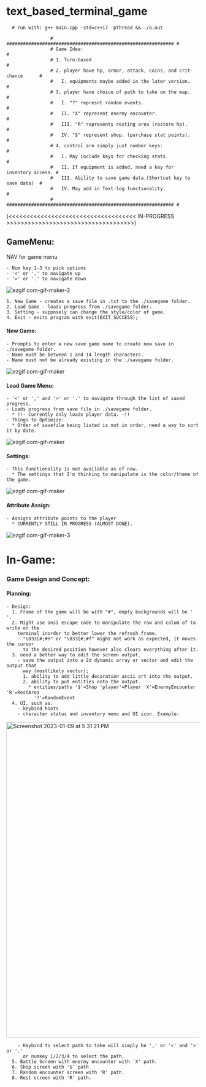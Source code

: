 # text_based_terminal_game

      # run with: g++ main.cpp -std=c++17 -pthread && ./a.out

                    # ############################################################# #
                    # Game Idea:                                                    #
                    # 1. Turn-based                                                 #
                    # 2. player have hp, armor, attack, coins, and crit-chance      #
                    #   I. equipments maybe added in the later version.             #
                    # 3. player have choice of path to take on the map.             #
                    #   I. "?" represnt random events.                              #
                    #   II. "X" represent enermy encounter.                         #
                    #   III. "R" represents resting area (restore hp).              #
                    #   IV. "$" represent shop. (purchase stat points).             #
                    # 4. control are simply just number keys:                       #
                    #   I. May include keys for checking stats.                     #
                    #   II. If equipment is added, need a key for inventory access. #
                    #   III. Ability to save game data.(Shortcut key to save data)  #
                    #   IV. May add in Text-log functionality.                      #
                    # ############################################################# #

(<<<<<<<<<<<<<<<<<<<<<<<<<<<<<<<<<<<< IN-PROGRESS >>>>>>>>>>>>>>>>>>>>>>>>>>>>>>>>>>>>) 

## GameMenu:
  NAV for game menu

    - Num key 1-3 to pick options
    - '<' or ',' to navigate up
    - '>' or '.' to navigate down
![ezgif com-gif-maker-2](https://user-images.githubusercontent.com/95335912/212165285-c81e1d45-f849-44f1-839b-9bcec65a011d.gif)
 
    1. New Game - creates a save file in .txt to the ./savegame folder.
    2. Load Game - loads progress from ./savegame folder.
    3. Setting - supposely can change the style/color of game.
    4. Exit - exits program with exit(EXIT_SUCCESS);
#### New Game:
    - Prompts to enter a new save game name to create new save in ./savegame folder.
    - Name must be between 1 and 14 length characters.
    - Name must not be already existing in the ./savegame folder.
![ezgif com-gif-maker](https://user-images.githubusercontent.com/95335912/212164278-edef7502-6bbd-4960-aad5-6275f26721a6.gif)


#### Load Game Menu:
    - '<' or ',' and '>' or '.' to navigate through the list of saved progress.
    - Loads progress from save file in ./savegame folder.
      * !!- Currently only loads player data. -!!
    - Things to Optimize:
      * Order of savefile being listed is not in order, need a way to sort it by date.
![ezgif com-gif-maker](https://user-images.githubusercontent.com/95335912/211419640-01d30881-b90a-49f6-b1a7-c2670d0ee67b.gif)

#### Settings:
    - This functionality is not available as of now.
      * The settings that I'm thinking to manipulate is the color/theme of the game.
![ezgif com-gif-maker](https://user-images.githubusercontent.com/95335912/211701350-35acec43-d8dd-4dd1-bb21-65e0048ce80b.gif)

#### Attribute Assign:
    - Assigns attribute points to the player
      * CURRENTLY STILL IN PROGRESS (ALMOST DONE).
![ezgif com-gif-maker-3](https://user-images.githubusercontent.com/95335912/212165659-80c06c4a-ec1f-4866-af80-355dc3ce493c.gif)




# In-Game:
### Game Design and Concept:
  #### Planning:
    - Design:
      1. Frame of the game will be with "#", empty backgrounds will be ' '.
      2. Might use ansi escape code to manipulate the row and colum of to write on the
        terminal inorder to better lower the refresh frame.
        - "\033[#;#H" or "\033[#;#f" might not work as expected, it moves the cursor 
          to the desired position however also clears everything after it.
      3. need a better way to edit the screen output.
        - save the output into a 2d dynamic array or vector and edit the output that 
          way (mostlikely vector);
          1. ability to add little decoration ascii art into the output.
          2. ability to put entities onto the output.
            * entities/paths '$'=Shop 'player'=Player 'X'=EnermyEncounter 'R'=RestArea
              '?'=RandomEvent
      4. UI, such as:
        - keybind hints
        - character status and inventory menu and UI icon. Example:
<img width="823" alt="Screenshot 2023-01-09 at 5 31 21 PM" src="https://user-images.githubusercontent.com/95335912/211441598-4d4b96d1-28b1-4c5a-bd24-9e7bf951ea4d.png">

        - Keybind to select path to take will simply be ',' or '<' and '>' or '.'
          or numkey 1/2/3/4 to select the path.
      5. Battle Screen with enermy encounter with 'X' path.
      6. Shop screen with '$' path
      7. Random encounter screen with 'R' path.
      8. Rest screen with 'R' path.
        


